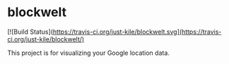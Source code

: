 # blockwelt

[![Build Status](https://travis-ci.org/just-kile/blockwelt.svg](https://travis-ci.org/just-kile/blockwelt/)

This project is for visualizing your Google location data. 
